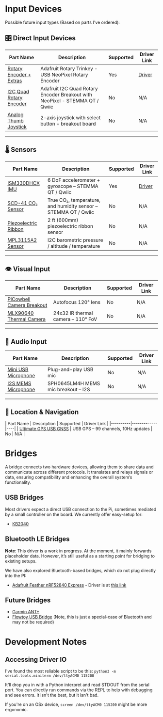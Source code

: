 # Input Devices
Possible future input types (Based on parts I've ordered):

## 🎛️ Direct Input Devices

| Part Name | Description | Supported | Driver Link |
|----------|-------------|-----|----|
| [Rotary Encoder + Extras](https://www.adafruit.com/product/4964) | Adafruit Rotary Trinkey - USB NeoPixel Rotary Encoder | Yes | [Driver](../drivers/rotary_encoder) |
| [I2C Quad Rotary Encoder](https://www.adafruit.com/product/5752) | Adafruit I2C Quad Rotary Encoder Breakout with NeoPixel - STEMMA QT / Qwiic | No | N/A |
| [Analog Thumb Joystick](https://www.adafruit.com/product/512) | 2-axis joystick with select button + breakout board | No | N/A |

---

## 🌡️ Sensors

| Part Name | Description | Supported | Driver Link |
|----------|-------------|-----|----|
| [ISM330DHCX IMU](https://www.adafruit.com/product/4502) | 6 DoF accelerometer + gyroscope – STEMMA QT / Qwiic | Yes | [Driver](../drivers/accelerometer) |
| [SCD-41 CO₂ Sensor](https://www.adafruit.com/product/5190) | True CO₂, temperature, and humidity sensor – STEMMA QT / Qwiic | No | N/A |
| [Piezoelectric Ribbon](https://www.adafruit.com/product/4931) | 2 ft (600mm) piezoelectric ribbon sensor | No | N/A |
| [MPL3115A2 Sensor](https://www.adafruit.com/product/1893) | I2C barometric pressure / altitude / temperature | No | N/A |

---

## 👁️ Visual Input

| Part Name | Description | Supported | Driver Link |
|----------|-------------|-----|----|
| [PiCowbell Camera Breakout](https://www.adafruit.com/product/5946) | Autofocus 120° lens | No | N/A |
| [MLX90640 Thermal Camera](https://www.adafruit.com/product/4469) | 24x32 IR thermal camera – 110° FoV | No | N/A |

---

## 🎤 Audio Input

| Part Name | Description | Supported | Driver Link |
|----------|-------------|-----|----|
| [Mini USB Microphone](https://www.adafruit.com/product/3367) | Plug-and-play USB mic | No | N/A |
| [I2S MEMS Microphone](https://www.adafruit.com/product/3421) | SPH0645LM4H MEMS mic breakout – I2S | No | N/A |

---

## 📡 Location & Navigation

| Part Name | Description | Supported | Driver Link |
|----------|-------------|----|
| [Ultimate GPS USB GNSS](https://www.adafruit.com/product/4279) | USB GPS – 99 channels, 10Hz updates | No | N/A |


# Bridges
A bridge connects two hardware devices, allowing them to share data and communicate across different protocols. It translates and relays signals or data, ensuring compatibility and enhancing the overall system’s functionality.

## USB Bridges
Most drivers expect a direct USB connection to the Pi, sometimes mediated by a small controller on the board. We currently offer easy-setup for:
- [KB2040](https://www.adafruit.com/product/5302)

## Bluetooth LE Bridges
**Note**: This driver is a work in progress. At the moment, it mainly forwards placeholder data. However, it’s still useful as a starting point for bridging to existing setups.

We have also explored Bluetooth-based bridges, which do not plug directly into the PI:
- [Adafruit Feather nRF52840 Express](https://www.adafruit.com/product/4062) - Driver is at [this link](../drivers/bluetooth-bridge/)


## Future Bridges
- [Garmin ANT+](https://www.amazon.com/Garmin-USB-Stick-Fitness-Devices/dp/B00CM381SQ/ref=sr_1_1?ie=UTF8&qid=1475691048&sr=8-1&keywords=ant%2B+stick)
- [Flowtoy USB Bridge](https://flowtoys.com/usb-bridge) (Note, this is just a special-case of Bluetooth and may not be required)

# Development Notes
## Accessing Driver IO
I've found the most reliable script to be this:
`python3 -m serial.tools.miniterm /dev/ttyACM0 115200`

It'll drop you in with a Python interpret and read STDOUT from the serial port.  You can directly run commands via the REPL to help with debugging and see errors.  It isn't the best, but it isn't bad.

If you're on an OSx device, `screen /dev/ttyACM0 115200` might be more ergonomic.